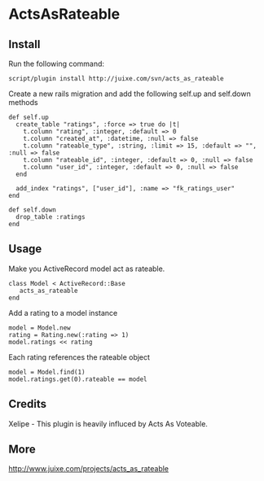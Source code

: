 ActsAsRateable
==============

Install
-------

Run the following command:
  
  `script/plugin install http://juixe.com/svn/acts_as_rateable`
  
Create a new rails migration and add the following self.up and self.down methods
 
    def self.up
      create_table "ratings", :force => true do |t|
        t.column "rating", :integer, :default => 0
        t.column "created_at", :datetime, :null => false
        t.column "rateable_type", :string, :limit => 15, :default => "", :null => false
        t.column "rateable_id", :integer, :default => 0, :null => false
        t.column "user_id", :integer, :default => 0, :null => false
      end
  
      add_index "ratings", ["user_id"], :name => "fk_ratings_user"
    end

    def self.down
      drop_table :ratings
    end
 
Usage
-----

Make you ActiveRecord model act as rateable.
 
    class Model < ActiveRecord::Base
       acts_as_rateable
    end
 
Add a rating to a model instance
 
    model = Model.new
    rating = Rating.new(:rating => 1)
    model.ratings << rating
 
Each rating references the rateable object
 
    model = Model.find(1)
    model.ratings.get(0).rateable == model

Credits
-------

Xelipe - This plugin is heavily influced by Acts As Voteable.

More
----

http://www.juixe.com/projects/acts_as_rateable
